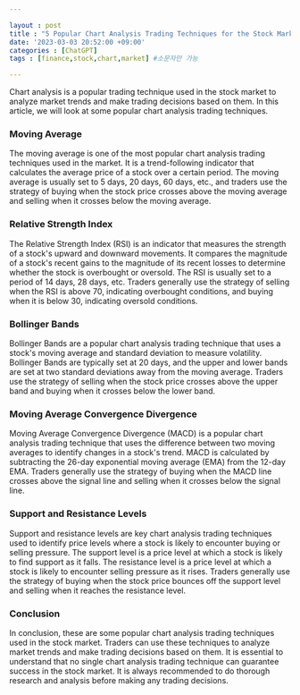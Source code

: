 ```yaml
---

layout : post
title : "5 Popular Chart Analysis Trading Techniques for the Stock Market"
date: '2023-03-03 20:52:00 +09:00'
categories : [ChatGPT]
tags : [finance,stock,chart,market] #소문자만 가능

---
```


Chart analysis is a popular trading technique used in the stock market to analyze market trends and make trading decisions based on them. 
In this article, we will look at some popular chart analysis trading techniques.

### Moving Average
The moving average is one of the most popular chart analysis trading techniques used in the market. 
It is a trend-following indicator that calculates the average price of a stock over a certain period. 
The moving average is usually set to 5 days, 20 days, 60 days, etc., and traders use the strategy of buying when the stock price crosses above the moving average and selling when it crosses below the moving average.

### Relative Strength Index
The Relative Strength Index (RSI) is an indicator that measures the strength of a stock's upward and downward movements. 
It compares the magnitude of a stock's recent gains to the magnitude of its recent losses to determine whether the stock is overbought or oversold. 
The RSI is usually set to a period of 14 days, 28 days, etc. 
Traders generally use the strategy of selling when the RSI is above 70, indicating overbought conditions, and buying when it is below 30, indicating oversold conditions.

### Bollinger Bands
Bollinger Bands are a popular chart analysis trading technique that uses a stock's moving average and standard deviation to measure volatility. 
Bollinger Bands are typically set at 20 days, and the upper and lower bands are set at two standard deviations away from the moving average. 
Traders use the strategy of selling when the stock price crosses above the upper band and buying when it crosses below the lower band.

### Moving Average Convergence Divergence
Moving Average Convergence Divergence (MACD) is a popular chart analysis trading technique that uses the difference between two moving averages to identify changes in a stock's trend. 
MACD is calculated by subtracting the 26-day exponential moving average (EMA) from the 12-day EMA. 
Traders generally use the strategy of buying when the MACD line crosses above the signal line and selling when it crosses below the signal line.

### Support and Resistance Levels
Support and resistance levels are key chart analysis trading techniques used to identify price levels where a stock is likely to encounter buying or selling pressure. 
The support level is a price level at which a stock is likely to find support as it falls. 
The resistance level is a price level at which a stock is likely to encounter selling pressure as it rises. 
Traders generally use the strategy of buying when the stock price bounces off the support level and selling when it reaches the resistance level.

### Conclusion
In conclusion, these are some popular chart analysis trading techniques used in the stock market. 
Traders can use these techniques to analyze market trends and make trading decisions based on them. 
It is essential to understand that no single chart analysis trading technique can guarantee success in the stock market. 
It is always recommended to do thorough research and analysis before making any trading decisions. 
